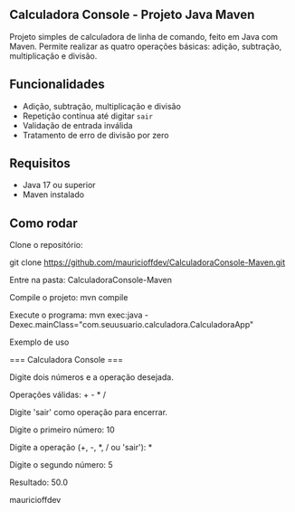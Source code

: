 ## Calculadora Console - Projeto Java Maven

Projeto simples de calculadora de linha de comando, feito em Java com Maven. Permite realizar as quatro operações básicas: adição, subtração, multiplicação e divisão.

## Funcionalidades

- Adição, subtração, multiplicação e divisão
- Repetição contínua até digitar `sair`
- Validação de entrada inválida
- Tratamento de erro de divisão por zero

## Requisitos

- Java 17 ou superior
- Maven instalado

## Como rodar

Clone o repositório:

git clone https://github.com/mauricioffdev/CalculadoraConsole-Maven.git

Entre na pasta: CalculadoraConsole-Maven

Compile o projeto: mvn compile

Execute o programa: mvn exec:java -Dexec.mainClass="com.seuusuario.calculadora.CalculadoraApp"
                        
Exemplo de uso

=== Calculadora Console ===

Digite dois números e a operação desejada.

Operações válidas: +  -  *  /

Digite 'sair' como operação para encerrar.

Digite o primeiro número: 10

Digite a operação (+, -, *, / ou 'sair'): *

Digite o segundo número: 5

Resultado: 50.0

mauricioffdev
